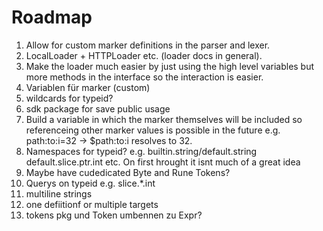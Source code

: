 # Roadmap

1. Allow for custom marker definitions in the parser and lexer.
2. LocalLoader + HTTPLoader etc. (loader docs in general).
3. Make the loader much easier by just using the high level variables but more
   methods in the interface so the interaction is easier.
4. Variablen für marker (custom)
5. wildcards for typeid?
6. sdk package for save public usage
7. Build a variable in which the marker themselves will be included so
   referenceing other marker values is possible in the future e.g.
   path:to:i=32 -> $path:to:i resolves to 32.
8. Namespaces for typeid? e.g. builtin.string/default.string
   default.slice.ptr.int etc. On first hrought it isnt much of a great idea
9. Maybe have cudedicated Byte and Rune Tokens?
10. Querys on typeid e.g. slice.*.int
11. multiline strings
12. one defiitionf or multiple targets
13. tokens pkg und Token umbennen zu Expr?
